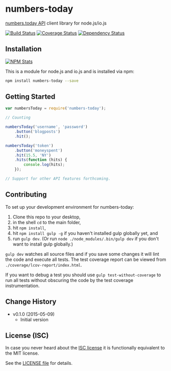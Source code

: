# numbers-today

[numbers.today API](https://numbers.today/api/documentation/) client library for node.js/io.js

[![Build Status](https://travis-ci.org/analog-nico/node-numbers-today.svg?branch=master)](https://travis-ci.org/analog-nico/node-numbers-today) [![Coverage Status](https://coveralls.io/repos/analog-nico/node-numbers-today/badge.svg?branch=master)](https://coveralls.io/r/analog-nico/node-numbers-today?branch=master) [![Dependency Status](https://david-dm.org/analog-nico/node-numbers-today.svg)](https://david-dm.org/analog-nico/node-numbers-today)

## Installation

[![NPM Stats](https://nodei.co/npm/numbers-today.png?downloads=true)](https://npmjs.org/package/numbers-today)

This is a module for node.js and io.js and is installed via npm:

``` bash
npm install numbers-today --save
```

## Getting Started

``` js
var numbersToday = require('numbers-today');

// Counting

numbersToday('username', 'password')
    .button('blogposts')
	.hit();

numbersToday('token')
	.button('moneyspent')
	.hit(15.5, 'NY')
    .hits(function (hits) {
        console.log(hits);
    });

// Support for other API features forthcoming.
```

## Contributing

To set up your development environment for numbers-today:

1. Clone this repo to your desktop,
2. in the shell `cd` to the main folder,
3. hit `npm install`,
4. hit `npm install gulp -g` if you haven't installed gulp globally yet, and
5. run `gulp dev`. (Or run `node ./node_modules/.bin/gulp dev` if you don't want to install gulp globally.)

`gulp dev` watches all source files and if you save some changes it will lint the code and execute all tests. The test coverage report can be viewed from `./coverage/lcov-report/index.html`.

If you want to debug a test you should use `gulp test-without-coverage` to run all tests without obscuring the code by the test coverage instrumentation.

## Change History

- v0.1.0 (2015-05-09)
    - Initial version

## License (ISC)

In case you never heard about the [ISC license](http://en.wikipedia.org/wiki/ISC_license) it is functionally equivalent to the MIT license.

See the [LICENSE file](LICENSE) for details.
